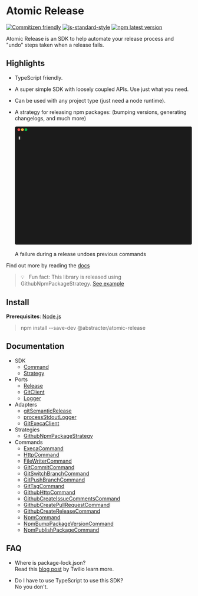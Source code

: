 # Atomic Release

[![Commitizen friendly](https://img.shields.io/badge/commitizen-friendly-blue.svg)](http://commitizen.github.io/cz-cli/)
[![js-standard-style](https://img.shields.io/badge/code_style-standard-blue.svg?style=flat)](https://github.com/feross/standard)
[![npm latest version](https://img.shields.io/npm/v/@abstracter/atomic-release/latest.svg?color=009688)](https://www.npmjs.com/package/@abstracter/atomic-release)

Atomic Release is an SDK to help automate your release process and "undo" steps taken when a release fails.

## Highlights

- TypeScript friendly.
- A super simple SDK with loosely coupled APIs. Use just what you need.
- Can be used with any project type (just need a node runtime).
- A strategy for releasing npm packages: (bumping versions, generating changelogs, and much more)

  ![github-npm-strategy-demo](docs/assets/github-npm-strategy-fail-demo.gif)
  
  A failure during a release undoes previous commands

Find out more by reading the [docs](docs)

> 💡 &nbsp; Fun fact: This library is released using GithubNpmPackageStrategy. [See example](scripts/atomic-release.js)

## Install

**Prerequisites**: [Node.js](https://nodejs.org/)

> npm install --save-dev @abstracter/atomic-release

## Documentation

- SDK
   - [Command](docs/command.md)
   - [Strategy](docs/strategy.md)
- Ports
   - [Release](docs/ports/release.md)
   - [GitClient](docs/ports/git-client.md)
   - [Logger](docs/ports/logger.md)
 - Adapters
   - [gitSemanticRelease](docs/adapters/git-semantic-release.md)
   - [processStdoutLogger](docs/adapters/process-stdout-logger.md)
   - [GitExecaClient](docs/adapters/git-execa-client.md)
- Strategies
   - [GithubNpmPackageStrategy](docs/strategies/github-npm-package-strategy.md)
- Commands
   - [ExecaCommand](docs/commands/execa-command.md)
   - [HttpCommand](docs/commands/http-command.md)
   - [FileWriterCommand](docs/commands/file-writer-command.md)
   - [GitCommitCommand](docs/commands/git-commit-command.md)
   - [GitSwitchBranchCommand](docs/commands/git-switch-branch-command.md)
   - [GitPushBranchCommand](docs/commands/git-push-branch-command.md)
   - [GitTagCommand](docs/commands/git-tag-command.md)
   - [GithubHttpCommand](docs/commands/github-http-command.md)
   - [GithubCreateIssueCommentsCommand](docs/commands/github-create-issue-comments-command.md)
   - [GithubCreatePullRequestCommand](docs/commands/github-create-pull-request-command.md)
   - [GithubCreateReleaseCommand](docs/commands/github-create-release-command.md)
   - [NpmCommand](docs/commands/npm-command.md)
   - [NpmBumpPackageVersionCommand](docs/commands/npm-bump-package-version-command.md)
   - [NpmPublishPackageCommand](docs/commands/npm-publish-package-command.md)

## FAQ
 * Where is package-lock.json?  
   Read this [blog post](https://www.twilio.com/blog/lockfiles-nodejs) by Twilio learn more.

 * Do I have to use TypeScript to use this SDK?  
   No you don't.
